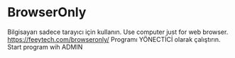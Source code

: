 # BrowserOnly
Bilgisayarı sadece tarayıcı için kullanın. 
Use computer just for web browser.
https://feeytech.com/browseronly/
Programı YÖNECTİCİ olarak çalıştırın.
Start program wih ADMIN

